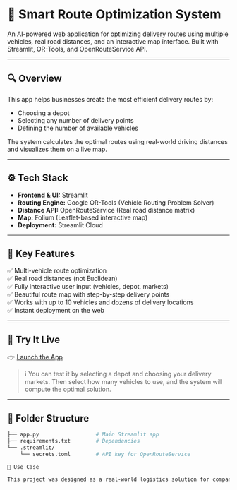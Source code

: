 # 🚚 Smart Route Optimization System

An AI-powered web application for optimizing delivery routes using multiple vehicles, real road distances, and an interactive map interface. Built with Streamlit, OR-Tools, and OpenRouteService API.

---

## 🔍 Overview

This app helps businesses create the most efficient delivery routes by:
- Choosing a depot
- Selecting any number of delivery points
- Defining the number of available vehicles

The system calculates the optimal routes using real-world driving distances and visualizes them on a live map.

---

## ⚙️ Tech Stack

- **Frontend & UI:** Streamlit
- **Routing Engine:** Google OR-Tools (Vehicle Routing Problem Solver)
- **Distance API:** OpenRouteService (Real road distance matrix)
- **Map:** Folium (Leaflet-based interactive map)
- **Deployment:** Streamlit Cloud

---

## 🎯 Key Features

✅ Multi-vehicle route optimization  
✅ Real road distances (not Euclidean)  
✅ Fully interactive user input (vehicles, depot, markets)  
✅ Beautiful route map with step-by-step delivery points  
✅ Works with up to 10 vehicles and dozens of delivery locations  
✅ Instant deployment on the web  

---

## 🚀 Try It Live

👉 [Launch the App](https://route-optimizer-1.streamlit.app/)

> ℹ️ You can test it by selecting a depot and choosing your delivery markets. Then select how many vehicles to use, and the system will compute the optimal solution.


---

## 📁 Folder Structure

```bash
├── app.py                  # Main Streamlit app
├── requirements.txt        # Dependencies
└── .streamlit/
    └── secrets.toml        # API key for OpenRouteService

🧠 Use Case

This project was designed as a real-world logistics solution for companies delivering goods to supermarkets. The goal is to minimize total distance traveled and balance routes between vehicles.

